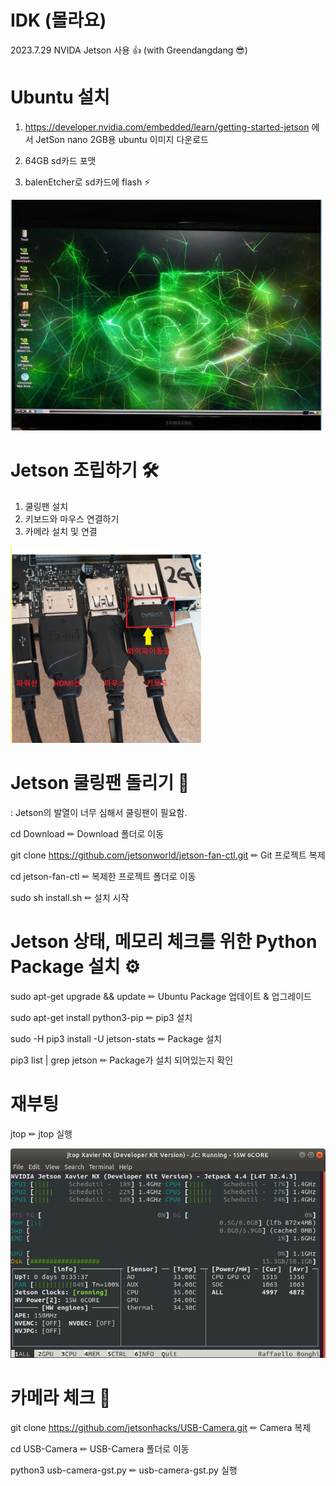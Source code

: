 # IDK (몰라요)
2023.7.29 NVIDA Jetson 사용 👍 (with Greendangdang 😎)

# Ubuntu 설치
<hl>
  
  1. https://developer.nvidia.com/embedded/learn/getting-started-jetson 에서 JetSon nano 2GB용 ubuntu 이미지 다운로드
  
  2. 64GB sd카드 포맷
  3. balenEtcher로 sd카드에 flash ⚡

<img src="./jetson-ubuntu.png">


# Jetson 조립하기 🛠
1. 쿨링팬 설치 
2. 키보드와 마우스 연결하기
3. 카메라 설치 및 연결

<img src="./jetson.png">

# Jetson 쿨링팬 돌리기 🔧
: Jetson의 발열이 너무 심해서 쿨링팬이 필요함.

<hl>

cd Download ✏ Download 폴더로 이동

git clone  https://github.com/jetsonworld/jetson-fan-ctl.git ✏ Git 프로젝트 복제

cd jetson-fan-ctl ✏ 복제한 프로젝트 폴더로 이동

sudo sh install.sh ✏ 설치 시작

# Jetson 상태, 메모리 체크를 위한 Python Package 설치 ⚙

sudo apt-get upgrade && update ✏ Ubuntu Package 업데이트 & 업그레이드 

sudo apt-get install python3-pip ✏ pip3 설치

sudo -H pip3 install -U jetson-stats ✏ Package 설치

pip3 list | grep jetson ✏ Package가 설치 되어있는지 확인

<h1>재부팅</h1>

jtop ✏ jtop 실행

<img src="./jtop.png">


# 카메라 체크 📸
git clone https://github.com/jetsonhacks/USB-Camera.git ✏ Camera 복제

cd USB-Camera ✏ USB-Camera 폴더로 이동

python3 usb-camera-gst.py ✏ usb-camera-gst.py 실행
